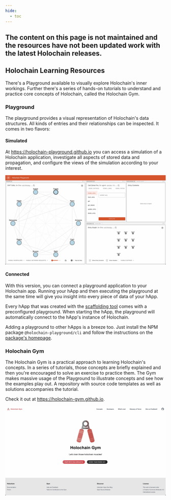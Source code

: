 ```yaml
---
hide:
  - toc
---
```

## The content on this page is not maintained and the resources have not been updated work with the latest Holochain releases.

## Holochain Learning Resources

There's a Playground available to visually explore Holochain's inner workings. Further there's a series of hands-on tutorials to understand and practice core concepts of Holochain, called the Holochain Gym.

### Playground

The playground provides a visual representation of Holochain's data structures. All kinds of entries and their relationships can be inspected. It comes in two flavors:

#### Simulated

At <https://holochain-playground.github.io> you can access a simulation of a Holochain application,
investigate all aspects of stored data and propagation, and configure the views of the simulation according to your interest.

![](../img/playground-simulator.jpg)

#### Connected

With this version, you can connect a playground application to your Holochain app. Running your hApp and then executing the playground at the same time will give you insight into every piece of data of your hApp.

Every hApp that was created with the [scaffolding tool](../happ-setup/#scaffolding-a-new-happ) comes with a preconfigured playground. When starting the hApp, the playground will automatically connect to the hApp's instance of Holochain.

Adding a playground to other hApps is a breeze too. Just install the NPM package `@holochain-playground/cli` and follow the instructions on the [package's homepage](https://www.npmjs.com/package/@holochain-playground/cli/v/0.0.4).

### Holochain Gym

The Holochain Gym is a practical approach to learning Holochain's concepts. In a series of tutorials, those concepts are briefly explained and then you're encouraged to solve an exercise to practice them. The Gym makes massive usage of the Playground to illustrate concepts and see how the examples play out. A repository with source code templates as well as solutions accompanies the tutorial.

Check it out at <https://holochain-gym.github.io>.

![](../img/holochain-gym.jpg)
